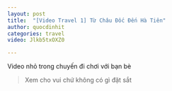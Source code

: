 ```yaml
---
layout: post
title:  "[Video Travel 1] Từ Châu Đốc Đến Hà Tiên"
author: quocdinhit
categories: travel
video: Jlkb5txOXZ0

---
```

Video nhỏ trong chuyến đi chơi với bạn bè

> Xem cho vui chứ không có gì đặt sắt